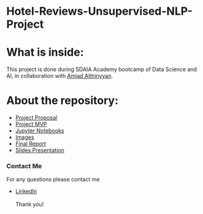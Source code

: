 # Hotel-Reviews-Unsupervised-NLP-Project
# What is inside:
This project is done during SDAIA Academy bootcamp of Data Science and AI, in collaboration with [Amjad Althinyyan](https://github.com/amjadalth).
# About the repository:
- [Project Proposal](https://github.com/emanalshehrii/Hotel-Reviews-Unsupervised-NLP-Project/blob/main/Hotel_Reviews_Proposal.md)
- [Project MVP](https://github.com/emanalshehrii/Hotel-Reviews-Unsupervised-NLP-Project/blob/main/Hotel_Reviews_MVP.md)
- [Jupyter Notebooks]()
- [Images](https://github.com/emanalshehrii/Hotel-Reviews-Unsupervised-NLP-Project/tree/main/images)
- [Final Report](https://github.com/emanalshehrii/Hotel-Reviews-Unsupervised-NLP-Project/blob/main/Hotel_Reviews_write_up.md)
- [Slides Presentation]()
### Contact Me
For any questions please contact me <br/>
- [LinkedIn](www.linkedin.com/in/eman-mohammed)
<br/><br/>
Thank you!
